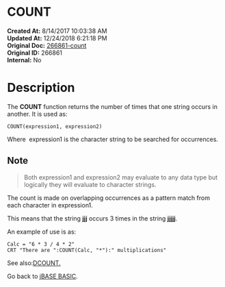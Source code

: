 # COUNT

**Created At:** 8/14/2017 10:03:38 AM  
**Updated At:** 12/24/2018 6:21:18 PM  
**Original Doc:** [266861-count](https://docs.jbase.com/36868-jbase-basic/266861-count)  
**Original ID:** 266861  
**Internal:** No  


# Description

The **COUNT** function returns the number of times that one string occurs in another. It is used as:

```
COUNT(expression1, expression2)
```

Where  expression1 is the character string to be searched for occurrences.

## Note


> Both expression1 and expression2 may evaluate to any data type but logically they will evaluate to character strings.


The count is made on overlapping occurrences as a pattern match from each character in expression1.

This means that the string **jjj** occurs 3 times in the string **jjjjj**.

An example of use is as:

```
Calc = "6 * 3 / 4 * 2"
CRT "There are ":COUNT(Calc, "*"):" multiplications"
```



See also:[DCOUNT.](./../dcount)

Go back to [jBASE BASIC](./../jbase-basic-programmers-reference-guide).
